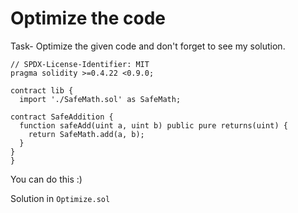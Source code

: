 # Optimize the code

Task- Optimize the given code and don't forget to see my solution.

```solidity
// SPDX-License-Identifier: MIT
pragma solidity >=0.4.22 <0.9.0;

contract lib {
  import './SafeMath.sol' as SafeMath;

contract SafeAddition {
  function safeAdd(uint a, uint b) public pure returns(uint) {
    return SafeMath.add(a, b);
  }
}
}
```

You can do this :)

Solution in `Optimize.sol`
